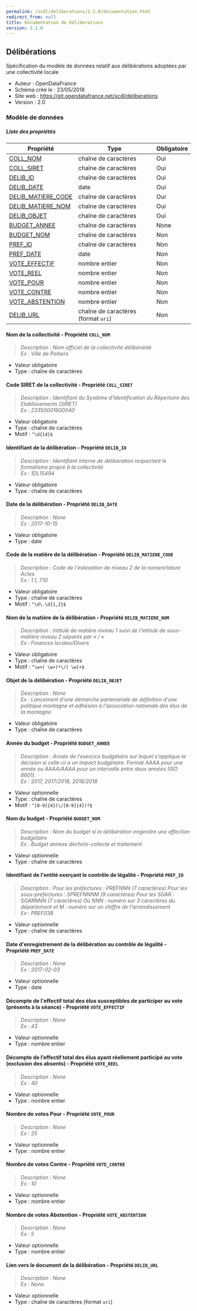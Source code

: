 ```yaml
---
permalink: /scdl/deliberations/2.1.0/documentation.html
redirect_from: null
title: Documentation de Délibérations
version: 2.1.0
---
```


## Délibérations

Spécification du modèle de données relatif aux délibérations adoptées par une collectivité locale

- Auteur : OpenDataFrance
- Schéma créé le : 23/05/2018
- Site web : https://git.opendatafrance.net/scdl/deliberations
- Version : 2.0

### Modèle de données


##### Liste des propriétés
| Propriété | Type | Obligatoire |
| -- | -- | -- |
| [COLL_NOM](#nom-de-la-collectivité---propriété-coll_nom) | chaîne de caractères  | Oui |
| [COLL_SIRET](#code-siret-de-la-collectivité---propriété-coll_siret) | chaîne de caractères  | Oui |
| [DELIB_ID](#identifiant-de-la-délibération---propriété-delib_id) | chaîne de caractères  | Oui |
| [DELIB_DATE](#date-de-la-délibération---propriété-delib_date) | date  | Oui |
| [DELIB_MATIERE_CODE](#code-de-la-matière-de-la-délibération---propriété-delib_matiere_code) | chaîne de caractères  | Oui |
| [DELIB_MATIERE_NOM](#nom-de-la-matière-de-la-délibération---propriété-delib_matiere_nom) | chaîne de caractères  | Oui |
| [DELIB_OBJET](#objet-de-la-délibération---propriété-delib_objet) | chaîne de caractères  | Oui |
| [BUDGET_ANNEE](#année-du-budget---propriété-budget_annee) | chaîne de caractères  | None |
| [BUDGET_NOM](#nom-du-budget---propriété-budget_nom) | chaîne de caractères  | Non |
| [PREF_ID](#identifiant-de-l'entité-exerçant-le-contrôle-de-légalité---propriété-pref_id) | chaîne de caractères  | Non |
| [PREF_DATE](#date-d'enregistrement-de-la-délibération-au-contrôle-de-légalité---propriété-pref_date) | date  | Non |
| [VOTE_EFFECTIF](#décompte-de-l'effectif-total-des-élus-susceptibles-de-participer-au-vote-(présents-à-la-séance)---propriété-vote_effectif) | nombre entier  | Non |
| [VOTE_REEL](#décompte-de-l’effectif-total-des-élus-ayant-réellement-participé-au-vote-(exclusion-des-absents)---propriété-vote_reel) | nombre entier  | Non |
| [VOTE_POUR](#nombre-de-votes-pour---propriété-vote_pour) | nombre entier  | Non |
| [VOTE_CONTRE](#nombre-de-votes-contre---propriété-vote_contre) | nombre entier  | Non |
| [VOTE_ABSTENTION](#nombre-de-votes-abstention---propriété-vote_abstention) | nombre entier  | Non |
| [DELIB_URL](#lien-vers-le-document-de-la-délibération---propriété-delib_url) | chaîne de caractères (format `uri`) | Non |

#### Nom de la collectivité - Propriété `COLL_NOM`

> *Description : Nom officiel de la collectivité délibérante<br/>Ex : Ville de Poitiers*
- Valeur obligatoire
- Type : chaîne de caractères

#### Code SIRET de la collectivité - Propriété `COLL_SIRET`

> *Description : Identifiant du Système d'Identification du Répertoire des Etablissements (SIRET)<br/>Ex : 23350001600040*
- Valeur obligatoire
- Type : chaîne de caractères
- Motif : `^\d{14}$`

#### Identifiant de la délibération - Propriété `DELIB_ID`

> *Description : Identifiant interne de délibération respectant le formalisme propre à la collectivité<br/>Ex : 1DL15494*
- Valeur obligatoire
- Type : chaîne de caractères

#### Date de la délibération - Propriété `DELIB_DATE`

> *Description : None<br/>Ex : 2017-10-15*
- Valeur obligatoire
- Type : date

#### Code de la matière de la délibération - Propriété `DELIB_MATIERE_CODE`

> *Description : Code de l'indexation de niveau 2 de la nomenclature Actes<br/>Ex : 1.1, 7.10*
- Valeur obligatoire
- Type : chaîne de caractères
- Motif : `^\d\.\d{1,2}$`

#### Nom de la matière de la délibération - Propriété `DELIB_MATIERE_NOM`

> *Description : Intitulé de matière niveau 1 suivi de l'intitulé de sous-matière niveau 2 séparés par « / »<br/>Ex : Finances locales/Divers*
- Valeur obligatoire
- Type : chaîne de caractères
- Motif : `^\w+( \w+)*\/[ \w]+$`

#### Objet de la délibération - Propriété `DELIB_OBJET`

> *Description : None<br/>Ex : Lancement d'une démarche partenariale de définition d'une politique montagne et adhésion à l'association nationale des élus de la montagne*
- Valeur obligatoire
- Type : chaîne de caractères

#### Année du budget - Propriété `BUDGET_ANNEE`

> *Description : Année de l'exercice budgétaire sur lequel s'applique la décision si celle-ci a un impact budgétaire. Format AAAA pour une année ou AAAA/AAAA pour un intervalle entre deux années (ISO 8601).<br/>Ex : 2017, 2017/2018, 2016/2018*
- Valeur optionnelle
- Type : chaîne de caractères
- Motif : `^[0-9]{4}(\/[0-9]{4})?$`

#### Nom du budget - Propriété `BUDGET_NOM`

> *Description : Nom du budget si la délibération engendre une affection budgétaire<br/>Ex : Budget annexe déchets-collecte et traitement*
- Valeur optionnelle
- Type : chaîne de caractères

#### Identifiant de l'entité exerçant le contrôle de légalité - Propriété `PREF_ID`

> *Description : Pour les préfectures : PREFNNN (7 caractères)
Pour les sous-préfectures : SPREFNNNM (9 caractères)
Pour les SGAR : SGARNNN (7 caractères)
Où NNN : numéro sur 3 caractères du département et M : numéro sur un chiffre de l'arrondissement<br/>Ex : PREF038*
- Valeur optionnelle
- Type : chaîne de caractères

#### Date d'enregistrement de la délibération au contrôle de légalité - Propriété `PREF_DATE`

> *Description : None<br/>Ex : 2017-02-03*
- Valeur optionnelle
- Type : date

#### Décompte de l'effectif total des élus susceptibles de participer au vote (présents à la séance) - Propriété `VOTE_EFFECTIF`

> *Description : None<br/>Ex : 43*
- Valeur optionnelle
- Type : nombre entier

#### Décompte de l’effectif total des élus ayant réellement participé au vote (exclusion des absents) - Propriété `VOTE_REEL`

> *Description : None<br/>Ex : 40*
- Valeur optionnelle
- Type : nombre entier

#### Nombre de votes Pour - Propriété `VOTE_POUR`

> *Description : None<br/>Ex : 25*
- Valeur optionnelle
- Type : nombre entier

#### Nombre de votes Contre - Propriété `VOTE_CONTRE`

> *Description : None<br/>Ex : 10*
- Valeur optionnelle
- Type : nombre entier

#### Nombre de votes Abstention - Propriété `VOTE_ABSTENTION`

> *Description : None<br/>Ex : 5*
- Valeur optionnelle
- Type : nombre entier

#### Lien vers le document de la délibération - Propriété `DELIB_URL`

> *Description : None<br/>Ex : None*
- Valeur optionnelle
- Type : chaîne de caractères (format `uri`)
